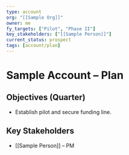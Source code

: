 ```yaml
---
type: account
org: "[[Sample Org]]"
owner: me
fy_targets: ["Pilot", "Phase II"]
key_stakeholders: ["[[Sample Person]]"]
current_status: prospect
tags: [account/plan]
---
```


# Sample Account – Plan

## Objectives (Quarter)
- Establish pilot and secure funding line.

## Key Stakeholders
- [[Sample Person]] – PM
